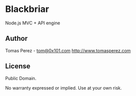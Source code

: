Blackbriar
=============
Node.js MVC + API engine

Author
----------
Tomas Perez - tom@0x101.com
http://www.tomasperez.com

License
-----------
Public Domain.

No warranty expressed or implied. Use at your own risk.
